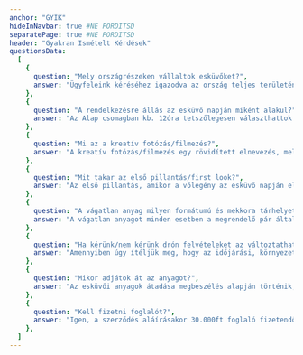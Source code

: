 ```yaml
---
anchor: "GYIK"
hideInNavbar: true #NE FORDITSD
separatePage: true #NE FORDITSD
header: "Gyakran Ismételt Kérdések"
questionsData:
  [
    {
      question: "Mely országrészeken vállaltok esküvőket?",
      answer: "Ügyfeleink kéréséhez igazodva az ország teljes területén illetve küföldön is vállalunk esküvőket. Legyen szó nagyvárosi esküvőkről vagy akár a hagyományos vidéki lagziról, állunk rendelkezésre! A kiszállási díj a helyszín függvénzében alakul.",
    },
    {
      question: "A rendelkezésre állás az esküvő napján miként alakul?",
      answer: "Az Alap csomagban kb. 12óra tetszőlegesen választhattok hányra érkezzünk. Bár tájékoztató jelleggel jelölni szoktunk egy időtartamot (10.00-02.00h-ig), de ez nem kell kőbe vésettnek tekinteni. A gyakorlatban ez úgy néz ki, hogy a készülődésre érkezünk (mikor még nem teljes a smink és a frizura) és akkor távozunk, amikor éjjel a menzecske ruhában történő átöltözést követően van kellő mennyiségű és minőségű anyagunk. A rendelkezésre állási időbe nem számít bele a helyszínre töténő oda- és visszautazás.",
    },
    {
      question: "Mi az a kreatív fotózás/filmezés?",
      answer: "A kreatív fotózás/filmezés egy rövidített elnevezés, mely lassan önálló jelentéssel bír. Lényegében a fényképész által beállított pózokban történő fotózást nevezzük röviden kreatív fotózásnak. Ezen képek stílusa, minősége, képi világa a fényképész kreativitását tükrözi, ahonnan ered a rövidített elnevezés. Ugyanakkor ezek a kreatív fotók a fényképész képességeinek egyik legfontosabb mérőeszközei. Ugyan ezt jelenti a kreatív filmezés/vidózás is, általában ezt a fényképésszel együttműködve szoktuk megejteni, de kérhető teljesen külön is.",
    },
    {
      question: "Mit takar az első pillantás/first look?",
      answer: "Az első pillantás, amikor a vőlegény az esküvő napján először pillantja meg a menyasszonyát. Ezt javasolt előkészített környezetben megörökíteni. Az esküvő napján ezt az első pillantást célszerű a készülődés végeztével megejteni a kreatív fotózás, vagy a vendégvárás előtt. Az első pillantást általában csak előkészíteni szoktuk (kinézzük a helyszínt, megjelöljük hol várjon a vőlegény, elhelyezzük a kamerákat stb.) Távolról rögzítjük az első pillantást, hogy azt zavartalanul, valóban átélhessétek. Így a fotókon és a filmeken is megjelenő érzelmek és reakciók 100%-ig autentikusak lesznek.",
    },
    {
      question: "A vágatlan anyag milyen formátumú és mekkora tárhelyet igényel?",
      answer: "A vágatlan anyagot minden esetben a megrendelő pár által biztosított külső USB-s HDD-n adjuk át. Általában egy esküvő filmes anyaga 200-400 GB között ingadozik. A vágatlan anyag kevésbé színezett az utómunkázott videóanyaghoz képest. Megtekintéséhez egy erős számítógépet javaslunk, vagy egy TV-hez kapcsolt médialejátszót.",
    },
    {
      question: "Ha kérünk/nem kérünk drón felvételeket az változtathat az áron?",
      answer: "Amennyiben úgy ítéljük meg, hogy az időjárási, környezeti viszonyok nem engedik meg úgy minden esetben megtagadjuk a felszállást, ezzel biztosítva a személyi és vagyoni biztonságot. Mivel a kisebb csomagokban a drónfelvétel plusz emberrel is jár így a felár felét mindenképp ki kell fizetni.",
    },
    {
      question: "Mikor adjátok át az anyagot?",
      answer: "Az esküvői anyagok átadása megbeszélés alapján történik, általában 15-30 nap a vállalási idő amit tartani tudunk.",
    },
    {
      question: "Kell fizetni foglalót?",
      answer: "Igen, a szerződés aláírásakor 30.000ft foglaló fizetendő az összeg többi részét pedig at átadás után kérjük el.",
    },
  ]
---
```

